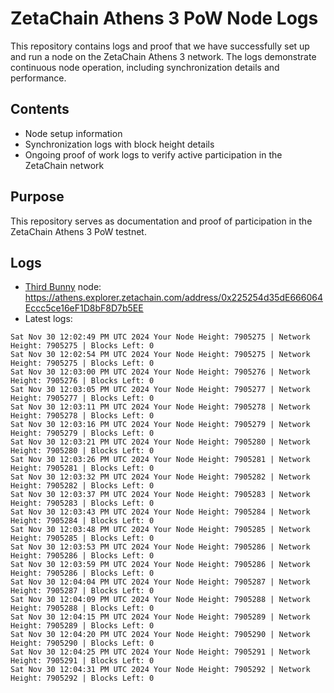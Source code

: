 # ZetaChain Athens 3 PoW Node Logs
This repository contains logs and proof that we have successfully set up and run a node on the ZetaChain Athens 3 network. The logs demonstrate continuous node operation, including synchronization details and performance.

## Contents
- Node setup information
- Synchronization logs with block height details
- Ongoing proof of work logs to verify active participation in the ZetaChain network

## Purpose
This repository serves as documentation and proof of participation in the ZetaChain Athens 3 PoW testnet.

## Logs

- [Third Bunny](https://thirdbunny.xyz/) node: https://athens.explorer.zetachain.com/address/0x225254d35dE666064Eccc5ce16eF1D8bF8D7b5EE
- Latest logs:
```
Sat Nov 30 12:02:49 PM UTC 2024 Your Node Height: 7905275 | Network Height: 7905275 | Blocks Left: 0
Sat Nov 30 12:02:54 PM UTC 2024 Your Node Height: 7905275 | Network Height: 7905275 | Blocks Left: 0
Sat Nov 30 12:03:00 PM UTC 2024 Your Node Height: 7905276 | Network Height: 7905276 | Blocks Left: 0
Sat Nov 30 12:03:05 PM UTC 2024 Your Node Height: 7905277 | Network Height: 7905277 | Blocks Left: 0
Sat Nov 30 12:03:11 PM UTC 2024 Your Node Height: 7905278 | Network Height: 7905278 | Blocks Left: 0
Sat Nov 30 12:03:16 PM UTC 2024 Your Node Height: 7905279 | Network Height: 7905279 | Blocks Left: 0
Sat Nov 30 12:03:21 PM UTC 2024 Your Node Height: 7905280 | Network Height: 7905280 | Blocks Left: 0
Sat Nov 30 12:03:26 PM UTC 2024 Your Node Height: 7905281 | Network Height: 7905281 | Blocks Left: 0
Sat Nov 30 12:03:32 PM UTC 2024 Your Node Height: 7905282 | Network Height: 7905282 | Blocks Left: 0
Sat Nov 30 12:03:37 PM UTC 2024 Your Node Height: 7905283 | Network Height: 7905283 | Blocks Left: 0
Sat Nov 30 12:03:43 PM UTC 2024 Your Node Height: 7905284 | Network Height: 7905284 | Blocks Left: 0
Sat Nov 30 12:03:48 PM UTC 2024 Your Node Height: 7905285 | Network Height: 7905285 | Blocks Left: 0
Sat Nov 30 12:03:53 PM UTC 2024 Your Node Height: 7905286 | Network Height: 7905286 | Blocks Left: 0
Sat Nov 30 12:03:59 PM UTC 2024 Your Node Height: 7905286 | Network Height: 7905286 | Blocks Left: 0
Sat Nov 30 12:04:04 PM UTC 2024 Your Node Height: 7905287 | Network Height: 7905287 | Blocks Left: 0
Sat Nov 30 12:04:09 PM UTC 2024 Your Node Height: 7905288 | Network Height: 7905288 | Blocks Left: 0
Sat Nov 30 12:04:15 PM UTC 2024 Your Node Height: 7905289 | Network Height: 7905289 | Blocks Left: 0
Sat Nov 30 12:04:20 PM UTC 2024 Your Node Height: 7905290 | Network Height: 7905290 | Blocks Left: 0
Sat Nov 30 12:04:25 PM UTC 2024 Your Node Height: 7905291 | Network Height: 7905291 | Blocks Left: 0
Sat Nov 30 12:04:31 PM UTC 2024 Your Node Height: 7905292 | Network Height: 7905292 | Blocks Left: 0
```
